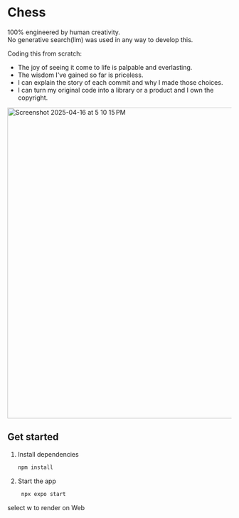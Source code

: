 # Chess

100% engineered by human creativity.  
No generative search(llm) was used in any way to develop this.  

Coding this from scratch:  
- The joy of seeing it come to life is palpable and everlasting.  
- The wisdom I've gained so far is priceless.
- I can explain the story of each commit and why I made those choices.
- I can turn my original code into a library or a product and I own the copyright.

<img width="698" alt="Screenshot 2025-04-16 at 5 10 15 PM" src="https://github.com/user-attachments/assets/91b781a6-a930-4afe-bc96-9d255c0d3d68" />

## Get started

1. Install dependencies

   ```bash
   npm install
   ```

2. Start the app

   ```bash
    npx expo start
   ```

select w to render on Web
